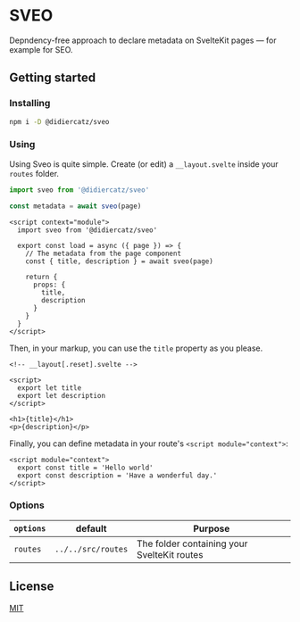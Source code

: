 # SVEO

Depndency-free approach to declare metadata on SvelteKit pages — for example for SEO.

## Getting started

### Installing

```bash
npm i -D @didiercatz/sveo
```

### Using

Using Sveo is quite simple. Create (or edit) a `__layout.svelte` inside your `routes` folder.

```js
import sveo from '@didiercatz/sveo'

const metadata = await sveo(page)
```

```svelte
<script context="module">
  import sveo from '@didiercatz/sveo'

  export const load = async ({ page }) => {
    // The metadata from the page component
    const { title, description } = await sveo(page)

    return {
      props: {
        title,
        description
      }
    }
  }
</script>
```

Then, in your markup, you can use the `title` property as you please.

```svelte
<!-- __layout[.reset].svelte -->

<script>
  export let title
  export let description
</script>

<h1>{title}</h1>
<p>{description}</p>
```

Finally, you can define metadata in your route's `<script module="context">`:

```svelte
<script module="context">
  export const title = 'Hello world'
  export const description = 'Have a wonderful day.'
</script>
```

### Options

| `options` | default            | Purpose                                     |
| --------- | ------------------ | ------------------------------------------- |
| `routes`  | `../../src/routes` | The folder containing your SvelteKit routes |

## License

[MIT](https://github.com/didier/sveo/blob/main/LICENSE)
